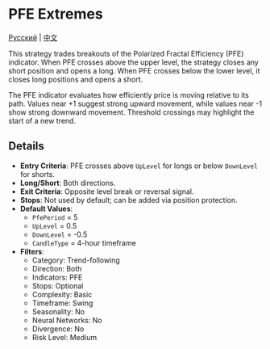 # PFE Extremes
[Русский](README_ru.md) | [中文](README_cn.md)

This strategy trades breakouts of the Polarized Fractal Efficiency (PFE) indicator. When PFE crosses above the upper level, the strategy closes any short position and opens a long. When PFE crosses below the lower level, it closes long positions and opens a short.

The PFE indicator evaluates how efficiently price is moving relative to its path. Values near +1 suggest strong upward movement, while values near -1 show strong downward movement. Threshold crossings may highlight the start of a new trend.

## Details

- **Entry Criteria**: PFE crosses above `UpLevel` for longs or below `DownLevel` for shorts.
- **Long/Short**: Both directions.
- **Exit Criteria**: Opposite level break or reversal signal.
- **Stops**: Not used by default; can be added via position protection.
- **Default Values**:
  - `PfePeriod` = 5
  - `UpLevel` = 0.5
  - `DownLevel` = -0.5
  - `CandleType` = 4-hour timeframe
- **Filters**:
  - Category: Trend-following
  - Direction: Both
  - Indicators: PFE
  - Stops: Optional
  - Complexity: Basic
  - Timeframe: Swing
  - Seasonality: No
  - Neural Networks: No
  - Divergence: No
  - Risk Level: Medium
